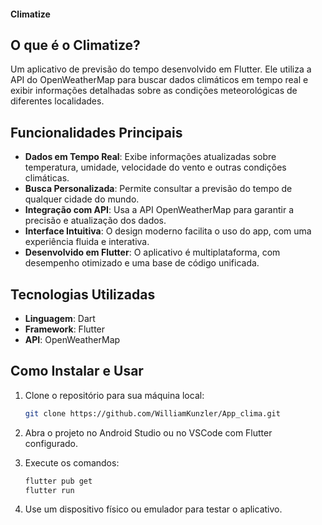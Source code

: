 #### Climatize

## O que é o Climatize? 

Um aplicativo de previsão do tempo desenvolvido em Flutter. Ele utiliza a API do OpenWeatherMap para buscar dados climáticos em tempo real e exibir informações detalhadas sobre as condições meteorológicas de diferentes localidades.

## Funcionalidades Principais

- **Dados em Tempo Real**: Exibe informações atualizadas sobre temperatura, umidade, velocidade do vento e outras condições climáticas.
- **Busca Personalizada**: Permite consultar a previsão do tempo de qualquer cidade do mundo.
- **Integração com API**: Usa a API OpenWeatherMap para garantir a precisão e atualização dos dados.
- **Interface Intuitiva**: O design moderno facilita o uso do app, com uma experiência fluida e interativa.
- **Desenvolvido em Flutter**: O aplicativo é multiplataforma, com desempenho otimizado e uma base de código unificada.

## Tecnologias Utilizadas

- **Linguagem**: Dart
- **Framework**: Flutter
- **API**: OpenWeatherMap

## Como Instalar e Usar

1. Clone o repositório para sua máquina local:
   
   ```bash
   git clone https://github.com/WilliamKunzler/App_clima.git

2. Abra o projeto no Android Studio ou no VSCode com Flutter configurado.

3. Execute os comandos:

   ```bash
   flutter pub get
   flutter run
   
4. Use um dispositivo físico ou emulador para testar o aplicativo.

